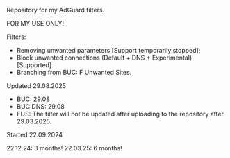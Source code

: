 Repository for my AdGuard filters.

FOR MY USE ONLY!

Filters:
- Removing unwanted parameters [Support temporarily stopped];
- Block unwanted connections (Default + DNS + Experimental) [Supported].
-  Branching from BUC: F Unwanted Sites.

Updated 29.08.2025
- BUC: 29.08
- BUC DNS: 29.08
- FUS: The filter will not be updated after uploading to the repository after 29.03.2025.

Started 22.09.2024

22.12.24: 3 months!
22.03.25: 6 months!
